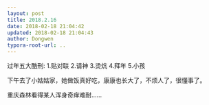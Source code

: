 ```yaml
---
layout: post
title: 2018.2.16
date: 2018-02-18 21:04:42
updated: 2018-02-18 21:04:43
author: Dongwen
typora-root-url: ..
---
```




过年五大酷刑:
1.贴对联
2.请神
3.烫炕
4.拜年
5.小孩

下午去了小姑姑家，她做饭真好吃，康康也长大了，不烦人了，很懂事了。

重庆森林看得某人浑身奇痒难耐……